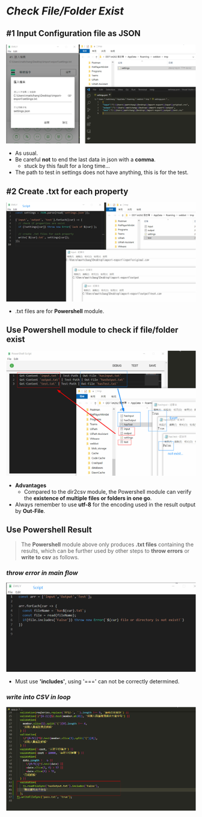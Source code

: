 # **_Check File/Folder Exist_**

## **#1 Input Configuration file as JSON**

![Alt #1 input settings](pic/bandicam%202022-10-31%2014-33-26-483.jpg)

- As usual.
- Be careful **not** to end the last data in json with a **comma**.
  - stuck by this fault for a long time...
- The path to test in settings does not have anything, this is for the test.

## **#2 Create .txt for each property**

![Alt #2 Script to create .txt each property](pic/bandicam%202022-10-31%2014-38-08-580.jpg)

- .txt files are for **Powershell** module.

## **Use Powershell module to check if file/folder exist**

![Alt powershell check file/folder exist](pic/bandicam%202022-10-31%2014-46-42-706.jpg)

- **Advantages**
  - Compared to the dir2csv module, the Powershell module can verify the **existence of multiple files or folders in one go**.
- Always remember to use **utf-8** for the encoding used in the result output by **Out-File**.

## **Use Powershell Result**

> The **Powershell** module above only produces **.txt files** containing the results, which can be further used by other steps to **throw errors** or **write to csv** as follows.

### _throw error in main flow_

![Alt throw error](pic/bandicam%202022-10-31%2015-06-54-787.jpg)

- Must use **'includes'**, using '===' can not be correctly determined.

### _write into CSV in loop_

![Alt write into csv](pic/bandicam%202022-10-31%2015-11-55-891.jpg)
